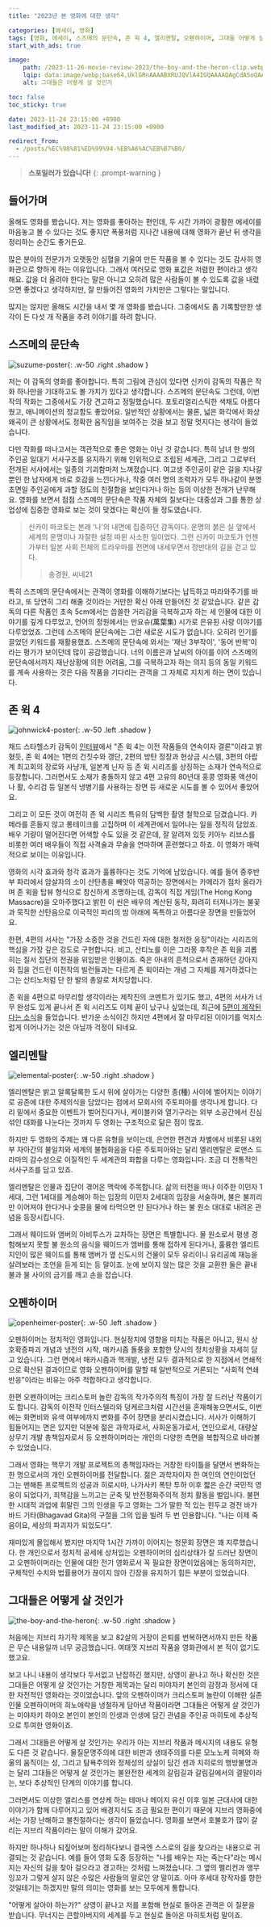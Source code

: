 ```yaml
---
title: "2023년 본 영화에 대한 생각"

categories: [에세이, 영화]
tags: [영화, 에세이, 스즈메의 문단속, 존 윅 4, 엘리멘탈, 오펜하이머, 그대들 어떻게 살 것인가]
start_with_ads: true

image:
    path: /2023-11-26-movie-review-2023/the-boy-and-the-heron-clip.webp
    lqip: data:image/webp;base64,UklGRnAAAABXRUJQVlA4IGQAAAAQAgCdASoQAAgAAgA0JaACdAYtpzl/B4u4AP7316Ym0YB1WfrICzJ9WhT3z/F97BdlzfuaIObCT81VHxO8ifmW7rutNSyHlhU9LBs4+B45TxU6lEqT6pY3XoJZHNcRIMwf38gA
    alt: 그대들은 어떻게 살 것인가

toc: false
toc_sticky: true

date: 2023-11-24 23:15:00 +0900
last_modified_at: 2023-11-24 23:15:00 +0900

redirect_from:
  - /posts/%EC%98%81%ED%99%94-%EB%A6%AC%EB%B7%B0/
---
```


> **스포일러가 있습니다!**
{: .prompt-warning }

## **들어가며**

올해도 영화를 봤습니다. 저는 영화를 좋아하는 편인데, 두 시간 가까이 광활한 에세이를 마음놓고 볼 수 있다는 것도 좋지만 폭풍처럼 지나간 내용에 대해 영화가 끝난 뒤 생각을 정리하는 순간도 좋거든요.

많은 분야의 전문가가 오랫동안 심혈을 기울여 만든 작품을 볼 수 있다는 것도 감사히 영화관으로 향하게 하는 이유입니다. 그래서 여러모로 영화 표값은 저렴한 편이라고 생각해요. 값을 더 올려야 한다는 말은 아니고 오히려 많은 사람들이 볼 수 있도록 값을 내렸으면 좋겠다고 생각하지만, 잘 만들어진 영화의 가치만은 그렇다는 말입니다.

많지는 않지만 올해도 시간을 내서 몇 개 영화를 봤습니다. 그중에서도 좀 기록할만한 생각이 든 다섯 개 작품을 추려 이야기를 하려 합니다.

## **스즈메의 문단속**

![suzume-poster](/2023-11-26-movie-review-2023/suzume-poster.webp){: .w-50 .right .shadow }

저는 이 감독의 영화를 좋아합니다. 특히 그림에 관심이 있다면 신카이 감독의 작품은 작화 하나만을 기대하고도 볼 가치가 있다고 생각합니다. 스즈메의 문단속도 그런데, 이번 작의 작화는 그중에서도 가장 견고하고 정밀했습니다. 포토리얼리스틱한 색채도 아름다웠고, 애니메이션의 정교함도 좋았어요. 일반적인 상황에서는 물론, 넓은 화각에서 화상 왜곡이 큰 상황에서도 정확한 움직임을 보여주는 것을 보고 정말 멋지다는 생각이 들었습니다.

다만 작화를 떠나고서는 객관적으로 좋은 영화는 아닌 것 같습니다. 특히 남녀 한 쌍의 주인공 일대기 서사구조를 유지하기 위해 인위적으로 조립된 세계관, 그리고 그로부터 전개된 서사에서는 일종의 기괴함마저 느껴졌습니다. 여고생 주인공이 같은 길을 지나갈 뿐인 한 남자에게 바로 호감을 느낀다거나, 작중 여러 명의 조력자가 모두 하나같이 분명 초면일 주인공에게 과할 정도의 친절함을 보인다거나 하는 등의 이상한 전개가 난무해요. 영화를 보면서 점점 스즈메의 문단속은 작품 자체의 질보다는 대중성과 그를 통한 상업성에 집중한 영화로 보는 것이 맞겠다는 확신이 들 정도였습니다.

> 신카이 마코토는 본래 ‘나’의 내면에 집중하던 감독이다. 운명의 붉은 실 앞에서 세계의 운명이나 자잘한 설정 따윈 사소한 일이었다. 그런 신카이 마코토가 언젠가부터 일본 사회 전체의 트라우마를 전면에 내세우면서 정반대의 길을 걷고 있다.
>> 송경원, 씨네21

특히 스즈메의 문단속에서는 관객이 영화를 이해하기보다는 납득하고 따라와주기를 바라고, 또 당연히 그리 해줄 것이라는 거만한 확신 아래 만들어진 것 같았습니다. 같은 감독의 다른 작품인 초속 5cm에서는 씁쓸한 거리감을 극복하고자 하는 세 인물에 대한 이야기를 깊게 다루었고, 언어의 정원에서는 만요슈(萬葉集) 시가로 은유된 사랑 이야기를 다루었었죠. 그런데 스즈메의 문단속에는 그런 새로운 시도가 없습니다. 오히려 인기를 끌었던 키워드를 재활용했죠. 스즈메의 문단속에 와서는 '재난 3부작이', '동어 반복'이라는 평가가 보이던데 많이 공감했습니다. 너의 이름은과 날씨의 아이를 이어 스즈메의 문단속에서까지 재난상황에 의한 어려움, 그를 극복하고자 하는 의지 등의 동일 키워드를 계속 사용하는 것은 다음 작품을 기다리는 관객을 그 자체로 지치게 하는 면이 있습니다.

## **존 윅 4**

![johnwick4-poster](/2023-11-26-movie-review-2023/johnwick4-poster.webp){: .w-50 .left .shadow }

채드 스타헬스키 감독이 [인터뷰](https://manofmany.com/entertainment/movies-tv/john-wick-4-trailer)에서 "존 윅 4는 이전 작품들의 연속이자 결론"이라고 밝혔듯, 존 윅 4에는 1편의 건짓수와 갱단, 2편의 방탄 정장과 현상금 시스템, 3편의 아랍계 최고회의 장로와 사냥개, 일본계 닌자 등 존 윅 시리즈를 상징하는 소재가 연속적으로 등장합니다. 그러면서도 소재가 충돌하지 않고 4편 고유의 80년대 홍콩 영화풍 액션이나 활, 수리검 등 일본식 냉병기를 사용하는 장면 등 새로운 시도를 볼 수 있어서 좋았어요.

그리고 이 모든 것이 여전히 존 윅 시리즈 특유의 담백한 촬영 철학으로 담겼습니다. 카메라를 흔들지 않고 롱테이크를 고집하며 이 세계관에서 일어나는 일을 정직히 담았죠. 배우 기량이 떨어진다면 어색할 수도 있을 것 같은데, 잘 알려져 있듯 키아누 리브스를 비롯한 여러 배우들이 직접 사격술과 무술을 연마하며 훈련했다고 하죠. 이 영화가 매력적으로 보이는 이유입니다.

영화의 시각 효과와 청각 효과가 훌륭하다는 것도 기억에 남았습니다. 예를 들어 중후반부 파리에서 암살자의 소이 산탄총을 빼앗아 역공하는 장면에서는 카메라가 점차 올라가며 존 윅을 탑뷰 형식으로 참신하게 조명하는데, 감독이 직접 게임(The Hong Kong Massacre)을 오마주했다고 밝힌 이 씬은 배우의 계산된 동작, 화려히 터져나가는 불꽃과 묵직한 산탄음으로 이국적인 파리의 밤 아래에 독특하고 아름다운 장면을 만들었어요.

한편, 4편의 서사는 "가장 소중한 것을 건드린 자에 대한 철저한 응징"이라는 시리즈의 핵심을 가장 깊은 강도로 구현합니다. 비고, 산티노를 이은 그라몽 후작은 존 윅을 괴롭히는 질서 집단의 전권을 위임받은 인물이죠. 죽은 아내의 흔적으로서 존재하던 강아지와 집을 건드린 이전작의 빌런들과는 다르게 존 윅이라는 개념 그 자체를 제거하겠다는 그는 산티노처럼 단 한 발의 총알로 처치당합니다.

존 윅을 4편으로 마무리할 생각이라는 제작진의 코멘트가 있기도 했고, 4편의 서사가 너무 완성도 있게 끝나서 존 윅 시리즈도 이제 끝이 났구나 싶었는데, 최근에 [5편이 제작된다는 소식](https://hypebeast.kr/2023/11/john-wick-5-confirmed-for-production)을 들었습니다. 반가운 소식이긴 하지만 4편에서 잘 마무리된 이야기를 억지스럽게 이어나가는 것은 아닐까 걱정이 되네요.

## **엘리멘탈**

![elemental-poster](/2023-11-26-movie-review-2023/elemental-poster.webp){: .w-50 .right .shadow }

엘리멘탈은 밝고 알록달록한 도시 위에 살아가는 다양한 종(種) 사이에 벌어지는 이야기로 공존에 대한 주제의식을 담았다는 점에서 모회사의 주토피아를 생각나게 합니다. 다리 밑에서 중요한 이벤트가 벌어진다거나, 케이블카와 열기구라는 외부 소공간에서 진심섞인 대화를 나눈다는 것까지 두 영화는 구조적으로 닮은 점이 많죠.

하지만 두 영화의 주제는 꽤 다른 유형을 보이는데, 은연한 편견과 차별에서 비롯된 내외부 자아간의 불일치와 세계의 불협화음을 다룬 주토피아와는 달리 엘리멘탈은 로맨스 드라마의 감수성으로 이질적인 두 세계관의 화합을 다루는 영화입니다. 조금 더 전통적인 서사구조를 담고 있죠.

엘리멘탈은 인물과 집단이 겪어온 맥락에 주목합니다. 삶의 터전을 떠나 이주한 이민자 1세대, 그런 1세대를 계승해야 하는 입장의 이민자 2세대의 입장을 서술하며, 불은 불끼리만 이어져야 한다거나 숯콩을 물에 타먹으면 안 된다거나 하는 불 원소 대대로 내려온 관념을 등장시킵니다.

그래서 웨이드와 앰버의 아비투스가 교차하는 장면은 특별합니다. 물 원소로서 평생 경험해보지 못할 불 원소의 음식을 웨이드가 앰버를 통해 접하게 된다거나, 훌륭한 엘리트 지인이 많은 웨이드를 통해 앰버가 옆 신도시의 건물이 모두 유리이니 유리공예 재능을 살려보라는 조언을 듣게 되는 등 말이죠. 눈에 보이지 않는 많은 것을 교환한 둘은 끝내 불과 물 사이의 금기를 깨고 손을 잡습니다.

## **오펜하이머**

![openheimer-poster](/2023-11-26-movie-review-2023/openheimer-poster.webp){: .w-50 .left .shadow }

오펜하이머는 정치적인 영화입니다. 현실정치에 영향을 미치는 작품은 아니고, 원시 상호확증파괴 개념과 냉전의 시작, 매카시즘 돌풍을 포함한 당시의 정치상황을 자세히 담고 있습니다. 그런 면에서 매카시즘과 핵개발, 냉전 모두 결과적으로 한 지점에서 연쇄적으로 확산된 결과이므로 영화 오펜하이머를 말할 때 일반적으로 거론되는 "사회적 연쇄반응"이라는 비유는 아주 적합하다고 생각합니다.

한편 오펜하이머는 크리스토퍼 놀란 감독의 작가주의적 특징이 가장 잘 드러난 작품이기도 합니다. 감독의 이전작 인터스텔라와 덩케르크처럼 시간선을 혼재해놓으면서도, 이번에는 화면비와 유색 여부에까지 변화를 주어 장면을 분리시켰습니다. 서사가 이해하기 힘들어지는 면은 있지만 덕분에 젊은 과학자로서, 사회운동가로서, 연인으로서, 대량살상무기 개발 총책임자로서 등 오펜하이머라는 개인의 다양한 측면을 복합적으로 바라볼 수 있었습니다.

그래서 영화는 핵무기 개발 프로젝트의 총책임자라는 거창한 타이틀을 달면서 변화하는 한 명으로서의 개인 오펜하이머를 전달합니다. 젊은 과학자이자 한 여인의 연인이었던 그는 맨해튼 프로젝트의 성공과 히로시마, 나가사키 폭탄 투하 이후 짧은 순간 국민적 영웅이 되었다가, 죄책감을 느끼고는 군축 및 반전평화주의적 정치 활동을 벌입니다. 불편한 시대적 과업에 휘말린 그의 인생을 두고 영화는 그가 말한 적 있는 힌두교 경전 바가바드 기타(Bhagavad Gita)의 구절을 그의 입을 빌려 두 번 인용합니다. "나는 이제 죽음이요, 세상의 파괴자가 되었도다".

재미있게 몰입해서 봤지만 마지막 1시간 가까이 이어지는 청문회 장면은 꽤 지루했습니다. 한 개인으로서 정치적 공세에 상처입는 오펜하이머의 심리상태가 잘 드러난 장면이고 오펜하이머라는 인물에 대한 전기 영화로서 꼭 필요한 장면이었음에는 동의하지만, 구체적인 수치와 법률용어가 끊이지 않아 긴장을 유지하기 힘든 부분이 있었습니다.

## **그대들은 어떻게 살 것인가**

![the-boy-and-the-heron](/2023-11-26-movie-review-2023/the-boy-and-the-heron.webp){: .w-50 .right .shadow }

처음에는 지브리 차기작 제목을 보고 82살의 거장이 은퇴를 번복하면서까지 만든 작품은 무슨 내용일까 너무 궁금했습니다. 여태껏 지브리 작품을 영화관에서 본 적이 없기도 했고요.

보고 나니 내용이 생각보다 두서없고 난잡하긴 했지만, 상영이 끝나고 하나 확신한 것은 그대들은 어떻게 살 것인가는 거창한 제목과는 달리 미야자키 본인의 감정과 정서에 대한 자전적인 영화라는 것이었습니다. 앞의 오펜하이머가 크리스토퍼 놀란이 이해한 실존인물 오펜하이머의 희노애락을 냉철하게 담아낸 작품이라면 그대들은 어떻게 살 것인가는 미야자키 하야오 본인이 본인의 인생과 인생에 담긴 관념을 주인공 마히토에 추상적으로 투여한 영화이죠.

그래서 그대들은 어떻게 살 것인가는 우리가 아는 지브리 작품과 메시지의 내용도 유형도 다른 것 같습니다. 물질문명주의에 대한 비판과 생태주의를 다룬 모노노케 히메와 하울의 움직이는 성, 그리고 탐욕주의와 정체성의 상실이 담긴 센과 치히로의 행방불명과는 달리 그대들은 어떻게 살 것인가는 불완전한 세계의 갈림길과 갈림길에서의 결말이라는, 보다 추상적인 단계의 이야기를 합니다.

그러면서도 이상한 앨리스를 연상케 하는 테마나 메이지 유신 이후 일본 근대사에 대한 이야기가 함께 다루어지고 있어 배경지식도 조금 필요한 편이기 때문에 지브리 영화중에서는 가장 난해하고 불친절하다는 생각이 들었습니다. 영화를 보면서 호불호가 많이 갈리는 지브리 작품이라는 말이 이해가 갔어요.

하지만 하나하나 되짚어보며 정리하다보니 결국엔 스스로의 길을 찾으라는 내용으로 귀결되는 것 같습니다. 예를 들어 영화 도중 등장하는 "나를 배우는 자는 죽는다"라는 메시지는 자신의 길을 찾아 걸으라고 경고하는 것처럼 느껴졌습니다. 그 옆의 팰리컨과 앵무잉꼬가 그렇게 살지 않은 수많은 사람들의 말로인 양 말이죠. 아마 후세대 창작자를 향한 것일테기는 하겠지만 말의 의미는 영화를 보는 모두에게 통합니다.

"어떻게 살아야 하는가?" 상영이 끝나고 저를 포함해 현실로 돌아온 관객은 이 질문을 받습니다. 무너지는 큰할아버지의 세계를 두고 현실로 돌아온 마히토처럼 말이죠.
